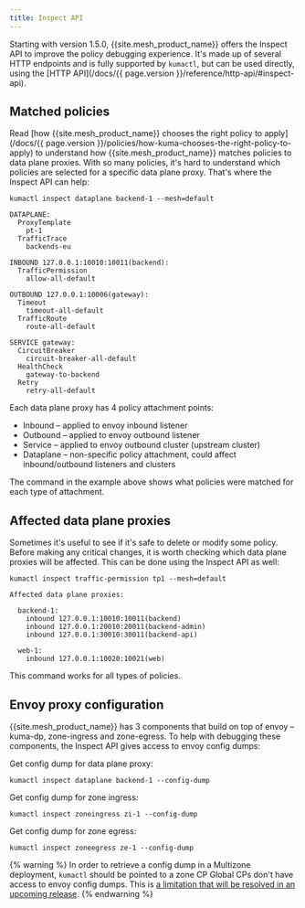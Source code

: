 ```yaml
---
title: Inspect API
---
```


Starting with version 1.5.0, {{site.mesh_product_name}} offers the Inspect API to improve the policy debugging experience.
It's made up of several HTTP endpoints and is fully supported by `kumactl`,
but can be used directly, using the [HTTP API](/docs/{{ page.version }}/reference/http-api/#inspect-api).

## Matched policies

Read [how {{site.mesh_product_name}} chooses the right policy to apply](/docs/{{ page.version }}/policies/how-kuma-chooses-the-right-policy-to-apply)
to understand how {{site.mesh_product_name}} matches policies to data plane proxies.
With so many policies, it's hard to understand which policies are selected for a specific data plane proxy.
That's where the Inspect API can help:

```shell
kumactl inspect dataplane backend-1 --mesh=default
```

```text
DATAPLANE:
  ProxyTemplate
    pt-1
  TrafficTrace
    backends-eu

INBOUND 127.0.0.1:10010:10011(backend):
  TrafficPermission
    allow-all-default

OUTBOUND 127.0.0.1:10006(gateway):
  Timeout
    timeout-all-default
  TrafficRoute
    route-all-default

SERVICE gateway:
  CircuitBreaker
    circuit-breaker-all-default
  HealthCheck
    gateway-to-backend
  Retry
    retry-all-default
```

Each data plane proxy has 4 policy attachment points:

- Inbound – applied to envoy inbound listener
- Outbound – applied to envoy outbound listener
- Service – applied to envoy outbound cluster (upstream cluster)
- Dataplane – non-specific policy attachment, could affect inbound/outbound listeners and clusters

The command in the example above shows what policies were matched for each type of attachment.

## Affected data plane proxies

Sometimes it's useful to see if it's safe to delete or modify some policy. Before making any critical changes,
it is worth checking which data plane proxies will be affected. This can be done using the Inspect API as well:

```shell
kumactl inspect traffic-permission tp1 --mesh=default
```

```text
Affected data plane proxies:

  backend-1:
    inbound 127.0.0.1:10010:10011(backend)
    inbound 127.0.0.1:20010:20011(backend-admin)
    inbound 127.0.0.1:30010:30011(backend-api)

  web-1:
    inbound 127.0.0.1:10020:10021(web)
```

This command works for all types of policies.

## Envoy proxy configuration

{{site.mesh_product_name}} has 3 components that build on top of envoy – kuma-dp, zone-ingress and zone-egress.
To help with debugging these components, the Inspect API gives access to envoy config dumps:

Get config dump for data plane proxy:

```shell
kumactl inspect dataplane backend-1 --config-dump
```

Get config dump for zone ingress:

```shell
kumactl inspect zoneingress zi-1 --config-dump
```

Get config dump for zone egress:

```shell
kumactl inspect zoneegress ze-1 --config-dump
```

{% warning %}
In order to retrieve a config dump in a Multizone deployment, `kumactl` should be pointed to a zone CP
Global CPs don't have access to envoy config dumps.
This is [a limitation that will be resolved in an upcoming release](https://github.com/kumahq/kuma/issues/3789).
{% endwarning %}
